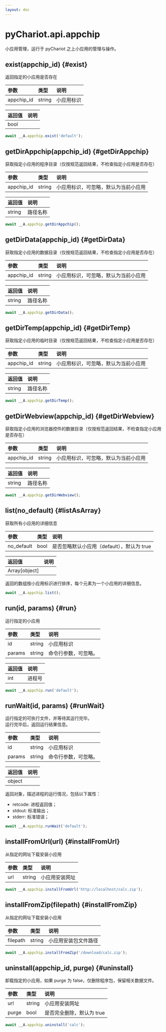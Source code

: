```yaml
---
layout: doc
---
```


# pyChariot.api.appchip <Badge type="tip" text="Since 25.3.5.1" />

小应用管理，运行于 pyChariot 之上小应用的管理与操作。

## exist(appchip_id) <Badge type="tip" text="Since 25.5.1.1" /> {#exist}

返回指定的小应用是否存在

| 参数         | 类型     | 说明    |
|:-----------|:-------|:------|
| appchip_id | string | 小应用标识 |   

| 返回值  | 说明 |
|:-----|:---|
| bool |    |

```javascript
await __A.appchip.exist('default');
```

## getDirAppchip(appchip_id) <Badge type="tip" text="Since 25.3.5.1" /> {#getDirAppchip}

获取指定小应用的程序目录（仅按规范返回结果，不检查指定小应用是否存在）

| 参数         | 类型     | 说明                 |
|:-----------|:-------|:-------------------|
| appchip_id | string | 小应用标识，可忽略，默认为当前小应用 |   

| 返回值    | 说明   |
|:-------|:-----|
| string | 路径名称 |

```javascript
await __A.appchip.getDirAppchip();
```

## getDirData(appchip_id) <Badge type="tip" text="Since 25.3.5.1" /> {#getDirData}

获取指定小应用的数据目录（仅按规范返回结果，不检查指定小应用是否存在）

| 参数         | 类型     | 说明                 |
|:-----------|:-------|:-------------------|
| appchip_id | string | 小应用标识，可忽略，默认为当前小应用 |   

| 返回值    | 说明   |
|:-------|:-----|
| string | 路径名称 |

```javascript
await __A.appchip.getDirData();
```

## getDirTemp(appchip_id) <Badge type="tip" text="Since 25.3.5.1" /> {#getDirTemp}

获取指定小应用的临时目录（仅按规范返回结果，不检查指定小应用是否存在）

| 参数         | 类型     | 说明                 |
|:-----------|:-------|:-------------------|
| appchip_id | string | 小应用标识，可忽略，默认为当前小应用 |   

| 返回值    | 说明   |
|:-------|:-----|
| string | 路径名称 |

```javascript
await __A.appchip.getDirTemp();
```

## getDirWebview(appchip_id) <Badge type="tip" text="Since 25.3.5.1" /> {#getDirWebview}

获取指定小应用的浏览器控件的数据目录（仅按规范返回结果，不检查指定小应用是否存在）

| 参数         | 类型     | 说明                 |
|:-----------|:-------|:-------------------|
| appchip_id | string | 小应用标识，可忽略，默认为当前小应用 |   

| 返回值    | 说明   |
|:-------|:-----|
| string | 路径名称 |

```javascript
await __A.appchip.getDirWebview();
```

## list(no_default) <Badge type="tip" text="Since 25.5.1.1" /> {#listAsArray}

获取所有小应用的详细信息

| 参数         | 类型   | 说明                          |
|:-----------|:-----|:----------------------------|
| no_default | bool | 是否忽略默认小应用（default），默认为 true |   

| 返回值           | 说明 |
|:--------------|:---|
| Array[object] |    |

返回的数组按小应用标识进行排序，每个元素为一个小应用的详细信息。

```javascript
await __A.appchip.list();
```

## run(id, params) <Badge type="tip" text="Since 25.3.5.1" /> {#run}

运行指定的小应用

| 参数     | 类型     | 说明         |
|:-------|:-------|:-----------|
| id     | string | 小应用标识      |   
| params | string | 命令行参数，可忽略。 |   

| 返回值 | 说明  |
|:----|:----|
| int | 进程号 |

```javascript
await __A.appchip.run('default');
```

## runWait(id, params) <Badge type="tip" text="Since 25.3.5.1" /> {#runWait}

运行指定的可执行文件，并等待其运行完毕。<br />运行完毕后，返回运行结果信息。

| 参数     | 类型     | 说明         |
|:-------|:-------|:-----------|
| id     | string | 小应用标识      |   
| params | string | 命令行参数，可忽略。 |   

| 返回值    | 说明 |
|:-------|:---|
| object |    |

返回对象，描述进程的运行情况，包括以下属性：

- retcode: 进程返回值；
- stdout: 标准输出；
- stderr: 标准错误；

```javascript
await __A.appchip.runWait('default');
```

## installFromUrl(url) <Badge type="tip" text="Since 25.5.1.1" /> {#installFromUrl}

从指定的网址下载安装小应用

| 参数  | 类型     | 说明      |
|:----|:-------|:--------|
| url | string | 小应用安装网址 |   

```javascript
await __A.appchip.installFromUrl('http://localhost/calc.zip');
```

## installFromZip(filepath) <Badge type="tip" text="Since 25.5.1.1" /> {#installFromZip}

从指定的网址下载安装小应用

| 参数       | 类型     | 说明         |
|:---------|:-------|:-----------|
| filepath | string | 小应用安装包文件路径 |   

```javascript
await __A.appchip.installFromZip('/download/calc.zip');
```

## uninstall(appchip_id, purge) <Badge type="tip" text="Since 25.5.1.1" /> {#uninstall}

卸载指定的小应用，如果 purge 为 false，仅删除程序包，保留相关数据文件。

| 参数    | 类型     | 说明              |
|:------|:-------|:----------------|
| url   | string | 小应用安装网址         |   
| purge | bool   | 是否完全删除，默认为 true |   

```javascript
await __A.appchip.uninstall('calc');
```
